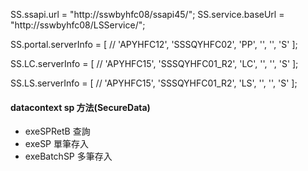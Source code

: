 SS.ssapi.url = "http://sswbyhfc08/ssapi45/";
SS.service.baseUrl = "http://sswbyhfc08/LSService/";

SS.portal.serverInfo = [
// 'APYHFC12',
'SSSQYHFC02',
'PP',
'',
'',
'S'
];

SS.LC.serverInfo = [
// 'APYHFC15',
'SSSQYHFC01_R2',
'LC',
'',
'',
'S'
];

SS.LS.serverInfo = [
// 'APYHFC15',
'SSSQYHFC01_R2',
'LS',
'',
'',
'S'
];

#### datacontext sp 方法(SecureData)

-   exeSPRetB 查詢
-   exeSP 單筆存入
-   exeBatchSP 多筆存入
